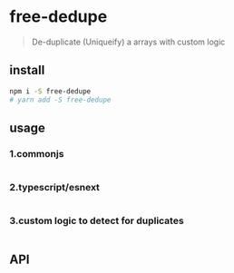 # free-dedupe

> De-duplicate (Uniqueify) a arrays with custom logic

## install

```sh
npm i -S free-dedupe
# yarn add -S free-dedupe
```

## usage

### 1.commonjs

```js
```

### 2.typescript/esnext

```ts
```

### 3.custom logic to detect for duplicates

```ts
```

## API